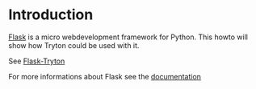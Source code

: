 # Introduction #

[Flask](http://flask.pocoo.org/) is a micro webdevelopment framework for Python. This howto will show how Tryton could be used with it.

See [Flask-Tryton](https://pypi.python.org/pypi/flask_tryton)

For more informations about Flask see the [documentation](http://flask.pocoo.org/docs/)